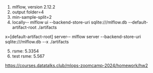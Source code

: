 1. mlflow, version 2.12.2
2. output folder=4
3. min-sample-split=2
4. locally-- mlflow ui --backend-store-uri sqlite:///mlflow.db --default-artifact-root ./artifacts

x=[default-artifact-root]
server-- mlflow server --backend-store-uri sqlite:///mlflow.db --x ./artifacts

5. rsme: 5.3354
6. test rsme: 5.567


https://courses.datatalks.club/mlops-zoomcamp-2024/homework/hw2